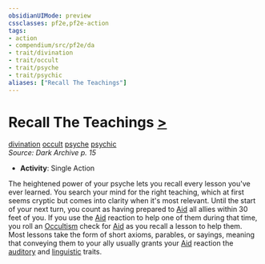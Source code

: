 ```yaml
---
obsidianUIMode: preview
cssclasses: pf2e,pf2e-action
tags:
- action
- compendium/src/pf2e/da
- trait/divination
- trait/occult
- trait/psyche
- trait/psychic
aliases: ["Recall The Teachings"]
---
```

# Recall The Teachings [>](rules/core-rulebook/chapter-9-playing-the-game.md#Actions "Single Action")
[divination](rules/traits/divination.md "Divination School Trait")  [occult](rules/traits/occult.md "Occult Tradition Trait")  [psyche](rules/traits/psyche-da.md "Psyche Action & Ability Trait")  [psychic](rules/traits/psychic-da.md "Psychic Class Trait")  
*Source: Dark Archive p. 15*  

- **Activity**: Single Action

The heightened power of your psyche lets you recall every lesson you've ever learned. You search your mind for the right teaching, which at first seems cryptic but comes into clarity when it's most relevant. Until the start of your next turn, you count as having prepared to [Aid](rules/actions/aid.md) all allies within 30 feet of you. If you use the [Aid](rules/actions/aid.md) reaction to help one of them during that time, you roll an [Occultism](compendium/skills.md#Occultism) check for [Aid](rules/actions/aid.md) as you recall a lesson to help them. Most lessons take the form of short axioms, parables, or sayings, meaning that conveying them to your ally usually grants your [Aid](rules/actions/aid.md) reaction the [auditory](rules/traits/auditory.md "Auditory Effect Trait") and [linguistic](rules/traits/linguistic.md "Linguistic Effect Trait") traits.